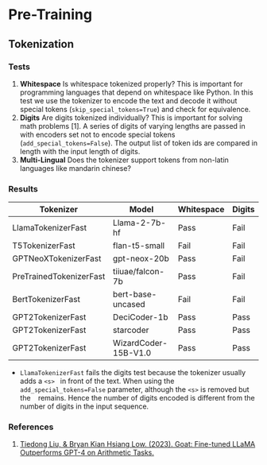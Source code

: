 # Pre-Training

## Tokenization

### Tests

1. **Whitespace** Is whitespace tokenized properly? This is important for programming languages that depend on whitespace like Python. In this test we use the tokenizer to encode the text and decode it without special tokens (`skip_special_tokens=True`) and check for equivalence.
2. **Digits** Are digits tokenized individually? This is important for solving math problems [1]. A series of digits of varying lengths are passed in with encoders set not to encode special tokens (`add_special_tokens=False`). The output list of token ids are compared in length with the input length of digits.
3. **Multi-Lingual** Does the tokenizer support tokens from non-latin languages like mandarin chinese?

### Results

| Tokenizer | Model | Whitespace | Digits |
| --- | --- | --- | --- |
| LlamaTokenizerFast | Llama-2-7b-hf | Pass | Fail |
| T5TokenizerFast | flan-t5-small | Fail | Fail |
| GPTNeoXTokenizerFast | gpt-neox-20b | Pass | Fail |
| PreTrainedTokenizerFast | tiiuae/falcon-7b | Pass | Fail |
| BertTokenizerFast | bert-base-uncased | Fail | Fail |
| GPT2TokenizerFast | DeciCoder-1b | Pass | Pass |
| GPT2TokenizerFast | starcoder | Pass | Pass |
| GPT2TokenizerFast | WizardCoder-15B-V1.0 | Pass | Pass |

- `LlamaTokenizerFast` fails the digits test because the tokenizer usually adds a `<s> ` in front of the text. When using the `add_special_tokens=False` parameter, although the `<s>` is removed but the ` ` remains. Hence the number of digits encoded is different from the number of digits in the input sequence.

### References

1. [Tiedong Liu, & Bryan Kian Hsiang Low. (2023). Goat: Fine-tuned LLaMA Outperforms GPT-4 on Arithmetic Tasks.](https://arxiv.org/abs/2305.14201)
